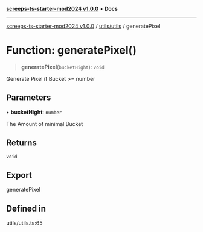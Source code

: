 [**screeps-ts-starter-mod2024 v1.0.0**](../../../README.md) • **Docs**

***

[screeps-ts-starter-mod2024 v1.0.0](../../../modules.md) / [utils/utils](../README.md) / generatePixel

# Function: generatePixel()

> **generatePixel**(`bucketHight`): `void`

Generate Pixel if Bucket >= number

## Parameters

• **bucketHight**: `number`

The Amount of minimal Bucket

## Returns

`void`

## Export

generatePixel

## Defined in

utils/utils.ts:65
